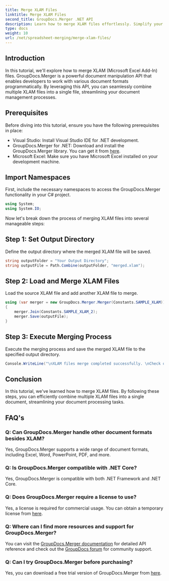 ```yaml
---
title: Merge XLAM Files
linktitle: Merge XLAM Files
second_title: GroupDocs.Merger .NET API
description: Learn how to merge XLAM files effortlessly. Simplify your document management tasks with this powerful API.
type: docs
weight: 10
url: /net/spreadsheet-merging/merge-xlam-files/
---
```

## Introduction

In this tutorial, we'll explore how to merge XLAM (Microsoft Excel Add-In) files. GroupDocs.Merger is a powerful document manipulation API that enables developers to work with various document formats programmatically. By leveraging this API, you can seamlessly combine multiple XLAM files into a single file, streamlining your document management processes.

## Prerequisites

Before diving into this tutorial, ensure you have the following prerequisites in place:

- Visual Studio: Install Visual Studio IDE for .NET development.
- GroupDocs.Merger for .NET: Download and install the GroupDocs.Merger library. You can get it from [here](https://releases.groupdocs.com/merger/net/).
- Microsoft Excel: Make sure you have Microsoft Excel installed on your development machine.

## Import Namespaces

First, include the necessary namespaces to access the GroupDocs.Merger functionality in your C# project.

```csharp
using System;
using System.IO;
```

Now let's break down the process of merging XLAM files into several manageable steps:

## Step 1: Set Output Directory

Define the output directory where the merged XLAM file will be saved.

```csharp
string outputFolder = "Your Output Directory";
string outputFile = Path.Combine(outputFolder, "merged.xlam");
```

## Step 2: Load and Merge XLAM Files

Load the source XLAM file and add another XLAM file to merge.

```csharp
using (var merger = new GroupDocs.Merger.Merger(Constants.SAMPLE_XLAM))
{
    merger.Join(Constants.SAMPLE_XLAM_2);
    merger.Save(outputFile);
}
```

## Step 3: Execute Merging Process

Execute the merging process and save the merged XLAM file to the specified output directory.

```csharp
Console.WriteLine("\nXLAM files merge completed successfully. \nCheck output in {0}", outputFolder);
```

## Conclusion

In this tutorial, we've learned how to merge XLAM files. By following these steps, you can efficiently combine multiple XLAM files into a single document, streamlining your document processing tasks.

## FAQ's

### Q: Can GroupDocs.Merger handle other document formats besides XLAM?

Yes, GroupDocs.Merger supports a wide range of document formats, including Excel, Word, PowerPoint, PDF, and more.

### Q: Is GroupDocs.Merger compatible with .NET Core?

Yes, GroupDocs.Merger is compatible with both .NET Framework and .NET Core.

### Q: Does GroupDocs.Merger require a license to use?

Yes, a license is required for commercial usage. You can obtain a temporary license from [here](https://purchase.groupdocs.com/temporary-license/).

### Q: Where can I find more resources and support for GroupDocs.Merger?

You can visit the [GroupDocs.Merger documentation](https://reference.groupdocs.com/merger/net/) for detailed API reference and check out the [GroupDocs forum](https://forum.groupdocs.com/c/merger/32) for community support.

### Q: Can I try GroupDocs.Merger before purchasing?

Yes, you can download a free trial version of GroupDocs.Merger from [here](https://releases.groupdocs.com/).

